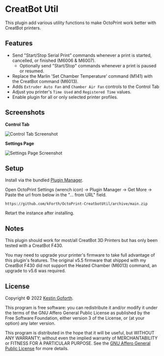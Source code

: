 
# CreatBot Util

This plugin add various utility functions to make OctoPrint work better with CreatBot printers.

## Features

- Send "Start/Stop Serial Print" commands whenever a print is started, cancelled, or finished (M6006 & M6007).
  - Optionally send "Start/Stop" commands whenever a print is paused or resumed.
- Replace the Marlin 'Set Chamber Temperature' command (M141) with the CreatBot command (M6013).
- Adds `Extruder Auto Fan` and `Chamber Air Fan` controls to the Control Tab
- Adjust you printer's `Time Used` and `Registered Time` values.
- Enable plugin for all or only selected printer profiles.

## Screenshots

**Control Tab**

![Control Tab Screenshot](https://github.com/kForth/OctoPrint-CreatbotUtil/blob/media/octoprint-creatbot-util-controls-screenshot.png?raw=true)

**Settings Page**

![Settings Page Screenshot](https://github.com/kForth/OctoPrint-CreatbotUtil/blob/media/octoprint-creatbot-util-settings-screenshot.png?raw=true)

## Setup

Install via the bundled [Plugin Manager](https://docs.octoprint.org/en/master/bundledplugins/pluginmanager.html).

Open OctoPrint Settings (wrench icon) -> Plugin Manager -> Get More -> Paste the url from below in the "... from URL" field.

    https://github.com/kForth/OctoPrint-CreatbotUtil/archive/main.zip

Retart the instance after installing.

## Notes

This plugin should work for most/all CreatBot 3D Printers but has only been tested with a CreatBot F430.

You may need to upgrade your printer's firmware to take full advantage of this plugin's features.
The original v5.5 firmware that shipped with my CreatBot F430 did not support the Heated Chamber (M6013) command, an upgrade to v5.6 was required.


## License

Copyright © 2022 [Kestin Goforth](http://github.com/kforth/).

This program is free software: you can redistribute it and/or modify it under the terms of the GNU Affero General Public License as published by the Free Software Foundation, either version 3 of the License, or (at your option) any later version.

This program is distributed in the hope that it will be useful, but WITHOUT ANY WARRANTY; without even the implied warranty of MERCHANTABILITY or FITNESS FOR A PARTICULAR PURPOSE.  See the [GNU Affero General Public License](https://www.gnu.org/licenses/agpl-3.0.en.html) for more details.
